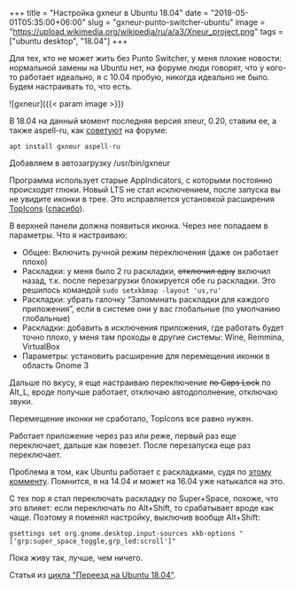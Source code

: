 +++
title = "Настройка gxneur в Ubuntu 18.04"
date = "2018-05-01T05:35:00+06:00"
slug = "gxneur-punto-switcher-ubuntu"
image = "https://upload.wikimedia.org/wikipedia/ru/a/a3/Xneur_project.png"
tags = ["ubuntu desktop", "18.04"]
+++

Для тех, кто не может жить без Punto Switcher, у меня плохие новости: нормальной замены на Ubuntu нет, на форуме люди говорят, что у кого-то работает идеально, я с 10.04 пробую, никогда идеально не было. Будем настраивать то, что есть.

![gxneur]({{< param image >}})
<!--more-->

В 18.04 на данный момент последняя версия xneur, 0.20, ставим ее, а также aspell-ru, как [советуют](http://forum.ubuntu.ru/index.php?topic=165332.msg2337661#msg2337661) на форуме:

```
apt install gxneur aspell-ru
```

Добавляем в автозагрузку /usr/bin/gxneur

Программа использует старые AppIndicators, с которыми постоянно происходят глюки. Новый LTS не стал исключением, после запуска вы не увидите иконки в трее. Это исправляется установкой расширения [TopIcons](https://extensions.gnome.org/extension/495/topicons/) ([спасибо](https://askubuntu.com/questions/1028901/no-appindicators-after-upgrading-from-17-10-to-18-04/1029308#1029308)).

В верхней панели должна появиться иконка. Через нее попадаем в параметры. Что я настраиваю:

- Общее: Включить ручной режим переключения (даже он работает плохо)
- Раскладки: у меня было 2 ru раскладки, ~~отключил одну~~ включил назад, т.к. после перезагрузки блокируется обе ru раскладки. Это решилось командой `sudo setxkbmap -layout 'us,ru'`
- Раскладки: убрать галочку “Запоминать раскладки для каждого приложения”, если в системе они у вас глобальные (по умолчанию глобальные)
- Раскладки: добавить в исключения приложения, где работать будет точно плохо, у меня там проходы в другие системы: Wine, Remmina, VirtualBox
- Параметры: установить расширение для перемещения иконки в область Gnome 3

Дальше по вкусу, я еще настраиваю переключение ~~по Caps Lock~~ по Alt_L, вроде получше работает, отключаю автодополнение, отключаю звуки.

Перемещение иконки не сработало, TopIcons все равно нужен.

Работает приложение через раз или реже, первый раз еще переключает, дальше как повезет. После перезапуска еще раз переключает.

Проблема в том, как Ubuntu работает с раскладками, судя по [этому комменту](http://forum.ubuntu.ru/index.php?topic=165332.msg1940624#msg1940624). Помнится, я на 14.04 и может на 16.04 уже натыкался на это.

С тех пор я стал переключать раскладку по Super+Space, похоже, что это влияет: если переключать по Alt+Shift, то срабатывает вроде как чаще. Поэтому я поменял настройку, выключив вообще Alt+Shift:

```
gsettings set org.gnome.desktop.input-sources xkb-options "['grp:super_space_toggle,grp_led:scroll']"
```

Пока живу так, лучше, чем ничего.

Статья из [цикла "Переезд на Ubuntu 18.04"](/blog/2018/04/30/windows-ubuntu-18.04-migrate/).
